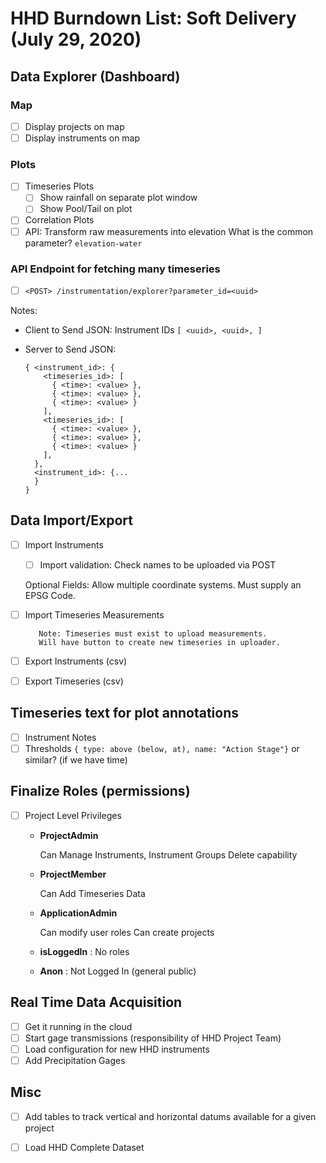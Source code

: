 # HHD Burndown List: Soft Delivery (July 29, 2020)

## Data Explorer (Dashboard)

### Map
  - [ ] Display projects on map
  - [ ] Display instruments on map
 
### Plots
  - [ ] Timeseries Plots
    - [ ] Show rainfall on separate plot window
    - [ ] Show Pool/Tail on plot
  - [ ] Correlation Plots
  - [ ] API: Transform raw measurements into elevation
    What is the common parameter? `elevation-water`
  
### API Endpoint for fetching many timeseries
  
  - [ ] `<POST> /instrumentation/explorer?parameter_id=<uuid>`
  
  Notes: 

  * Client to Send JSON: Instrument IDs `[ <uuid>, <uuid>, ]`
  
  * Server to Send JSON:
  
    ```
    { <instrument_id>: {
        <timeseries_id>: [
          { <time>: <value> },
          { <time>: <value> },
          { <time>: <value> }
        ],
        <timeseries_id>: [
          { <time>: <value> },
          { <time>: <value> },
          { <time>: <value> }
        ],
      },
      <instrument_id>: {...
      }
    }    
    ```

## Data Import/Export

- [ ] Import Instruments

    - [ ] Import validation: Check names to be uploaded via POST
  
    Optional Fields: 
        Allow multiple coordinate systems. Must supply an EPSG Code.
  
- [ ] Import Timeseries Measurements

         Note: Timeseries must exist to upload measurements.
         Will have button to create new timeseries in uploader.
   
- [ ] Export Instruments (csv)
- [ ] Export Timeseries  (csv)

## Timeseries text for plot annotations

- [ ] Instrument Notes
- [ ] Thresholds `{ type: above (below, at), name: "Action Stage"}` or similar? (if we have time)

## Finalize Roles (permissions)
        
- [ ] Project Level Privileges

  * **ProjectAdmin**
  
    Can Manage Instruments, Instrument Groups
    Delete capability
  
  * **ProjectMember**
  
       Can Add Timeseries Data

  * **ApplicationAdmin**
      
    Can modify user roles
    Can create projects

   * **isLoggedIn** : No roles
   * **Anon**       : Not Logged In (general public)
   
## Real Time Data Acquisition

- [ ] Get it running in the cloud
- [ ] Start gage transmissions (responsibility of HHD Project Team)
- [ ] Load configuration for new HHD instruments
- [ ] Add Precipitation Gages

## Misc
- [ ] Add tables to track vertical and horizontal datums available for a given project
     
- [ ] Load HHD Complete Dataset
